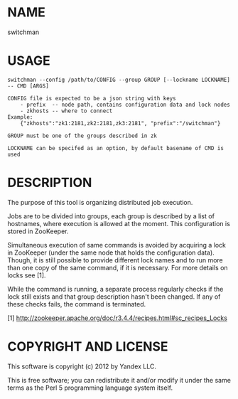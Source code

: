 # NAME

switchman

# USAGE

    switchman --config /path/to/CONFIG --group GROUP [--lockname LOCKNAME] -- CMD [ARGS]

    CONFIG file is expected to be a json string with keys
        - prefix  -- node path, contains configuration data and lock nodes
        - zkhosts -- where to connect
    Example:
        {"zkhosts":"zk1:2181,zk2:2181,zk3:2181", "prefix":"/switchman"}

    GROUP must be one of the groups described in zk

    LOCKNAME can be specifed as an option, by default basename of CMD is used

# DESCRIPTION

The purpose of this tool is organizing distributed job execution.

Jobs are to be divided into groups, each group is described by a list of
hostnames, where execution is allowed at the moment. This configuration is
stored in ZooKeeper.

Simultaneous execution of same commands is avoided by acquiring a lock in
ZooKeeper (under the same node that holds the configuration data).
Though, it is still possible to provide different lock names and to run more
than one copy of the same command, if it is necessary.
For more details on locks see [1].

While the command is running, a separate process regularly checks if the lock
still exists and that group description hasn't been changed. If any of these
checks fails, the command is terminated.

[1] http://zookeeper.apache.org/doc/r3.4.4/recipes.html#sc_recipes_Locks

# COPYRIGHT AND LICENSE

This software is copyright (c) 2012 by Yandex LLC.

This is free software; you can redistribute it and/or modify it under
the same terms as the Perl 5 programming language system itself.
